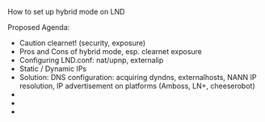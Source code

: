 How to set up hybrid mode on LND

Proposed Agenda: 

- Caution clearnet! (security, exposure)
- Pros and Cons of hybrid mode, esp. clearnet exposure
- Configuring LND.conf: nat/upnp, externalip
- Static / Dynamic IPs
- Solution: DNS configuration: acquiring dyndns, externalhosts, NANN IP resolution, IP advertisement on platforms (Amboss, LN+, cheeserobot)
-
-
-
